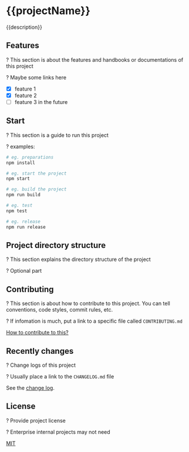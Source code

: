 # {{projectName}}

{{description}}

## Features

? This section is about the features and handbooks or documentations of this project

? Maybe some links here

- [x] feature 1
- [x] feature 2
- [ ] feature 3 in the future

## Start

? This section is a guide to run this project

? examples:

```sh
# eg. preparations
npm install

# eg. start the project
npm start

# eg. build the project
npm run build

# eg. test
npm test

# eg. release
npm run release
```

## Project directory structure

? This section explains the directory structure of the project

? Optional part

## Contributing

? This section is about how to contribute to this project. You can tell conventions, code styles, commit rules, etc.

? If infomation is much, put a link to a specific file called `CONTRIBUTING.md`

[How to contribute to this?](CONTRIBUTING.md)

## Recently changes

? Change logs of this project

? Usually place a link to the `CHANGELOG.md` file

See the [change log](CHANGELOG.md).

## License

? Provide project license

? Enterprise internal projects may not need

[MIT](LICENSE)
